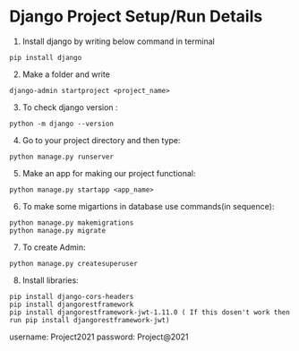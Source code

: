 <!-- <img src = "https://github.com/Tejas1510/MOM/blob/main/Images_MOM/DR.jpeg"></img> -->
# Django Project Setup/Run Details
1. Install django by writing below command in terminal
```
pip install django
```
2. Make a folder and write 
```
django-admin startproject <project_name>
```
3. To check django version : 
```
python -m django --version
```
4. Go to your project directory and then type: 
```
python manage.py runserver
```

5. Make an app for making our project functional:
```
python manage.py startapp <app_name>
```
  
6. To make some migartions in database use commands(in sequence):
```
python manage.py makemigrations
python manage.py migrate
```

7. To create Admin:
```
python manage.py createsuperuser
```
8. Install libraries:
```
pip install django-cors-headers
pip install djangorestframework
pip install djangorestframework-jwt-1.11.0 ( If this dosen't work then run pip install djangorestframework-jwt)
```
   username: Project2021
   password: Project@2021

